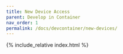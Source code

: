 ```yaml
---
title: New Device Access
parent: Develop in Container
nav_order: 1
permalink: /docs/devcontainer/new-devices/
---
```


{% include_relative index.html %}
